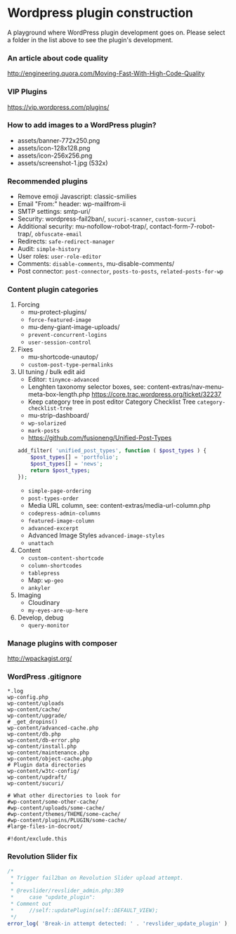# Wordpress plugin construction

A playground where WordPress plugin development goes on.
Please select a folder in the list above to see the plugin's development.

### An article about code quality

http://engineering.quora.com/Moving-Fast-With-High-Code-Quality

### VIP Plugins

https://vip.wordpress.com/plugins/

### How to add images to a WordPress plugin?

- assets/banner-772x250.png
- assets/icon-128x128.png
- assets/icon-256x256.png
- assets/screenshot-1.jpg (532x)

### Recommended plugins

- Remove emoji Javascript: classic-smilies
- Email "From:" header: wp-mailfrom-ii
- SMTP settings: smtp-uri/
- Security: wordpress-fail2ban/, `sucuri-scanner`, `custom-sucuri`
- Additional security: mu-nofollow-robot-trap/, contact-form-7-robot-trap/, `obfuscate-email`
- Redirects: `safe-redirect-manager`
- Audit: `simple-history`
- User roles: `user-role-editor`
- Comments: `disable-comments`, mu-disable-comments/
- Post connector: `post-connector`, `posts-to-posts`, `related-posts-for-wp`

### Content plugin categories

1. Forcing
    + mu-protect-plugins/
    + `force-featured-image`
    + mu-deny-giant-image-uploads/
    + `prevent-concurrent-logins`
    + `user-session-control`
1. Fixes
    + mu-shortcode-unautop/
    + `custom-post-type-permalinks`
1. UI tuning / bulk edit aid
    + Editor: `tinymce-advanced`
    + Lenghten taxonomy selector boxes, see: content-extras/nav-menu-meta-box-length.php https://core.trac.wordpress.org/ticket/32237
    + Keep category tree in post editor Category Checklist Tree `category-checklist-tree`
    + mu-strip-dashboard/
    + `wp-solarized`
    + `mark-posts`
    + https://github.com/fusioneng/Unified-Post-Types
    ```php
    add_filter( 'unified_post_types', function ( $post_types ) {
        $post_types[] = 'portfolio';
        $post_types[] = 'news';
        return $post_types;
    });
    ```
    + `simple-page-ordering`
    + `post-types-order`
    + Media URL column, see: content-extras/media-url-column.php
    + `codepress-admin-columns`
    + `featured-image-column`
    + `advanced-excerpt`
    + Advanced Image Styles `advanced-image-styles`
    + `unattach`
1. Content
    + `custom-content-shortcode`
    + `column-shortcodes`
    + `tablepress`
    + Map: `wp-geo`
    + `ankyler`
1. Imaging
    + Cloudinary
    + `my-eyes-are-up-here`
1. Develop, debug
    + `query-monitor`


### Manage plugins with composer

http://wpackagist.org/

### WordPress .gitignore

```
*.log
wp-config.php
wp-content/uploads
wp-content/cache/
wp-content/upgrade/
# _get_dropins()
wp-content/advanced-cache.php
wp-content/db.php
wp-content/db-error.php
wp-content/install.php
wp-content/maintenance.php
wp-content/object-cache.php
# Plugin data directories
wp-content/w3tc-config/
wp-content/updraft/
wp-content/sucuri/

# What other directories to look for
#wp-content/some-other-cache/
#wp-content/uploads/some-cache/
#wp-content/themes/THEME/some-cache/
#wp-content/plugins/PLUGIN/some-cache/
#large-files-in-docroot/

#!dont/exclude.this
```

### Revolution Slider fix

```php
/*
 * Trigger fail2ban on Revolution Slider upload attempt.
 *
 * @revslider/revslider_admin.php:389
 *     case "update_plugin":
 * Comment out
 *     //self::updatePlugin(self::DEFAULT_VIEW);
 */
error_log( 'Break-in attempt detected: ' . 'revslider_update_plugin' );
```
